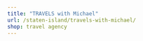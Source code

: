 ```yaml
---
title: "TRAVELS with Michael"
url: /staten-island/travels-with-michael/
shop: travel agency
---
```

